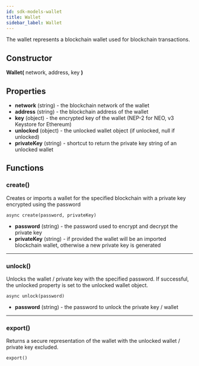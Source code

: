 ```yaml
---
id: sdk-models-wallet
title: Wallet
sidebar_label: Wallet
---
```

The wallet represents a blockchain wallet used for blockchain transactions.

## Constructor
**Wallet(** network, address, key **)**

## Properties
- **network** (string) - the blockchain network of the wallet
- **address** (string) - the blockchain address of the wallet
- **key** (object) - the encrypted key of the wallet (NEP-2 for NEO, v3 Keystore for Ethereum)
- **unlocked** (object) - the unlocked wallet object (if unlocked, null if unlocked)
- **privateKey** (string) - shortcut to return the private key string of an unlocked wallet

## Functions

### create()
Creates or imports a wallet for the specified blockchain with a private key encrypted using the password
```
async create(password, privateKey)
```
- **password** (string) - the password used to encrypt and decrypt the private key
- **privateKey** (string) - if provided the wallet will be an imported blockchain wallet, otherwise a new private key is generated

---

### unlock()
Unlocks the wallet / private key with the specified password.  If successful, the unlocked property is set to the unlocked wallet object.

```
async unlock(password)
```

- **password** (string) - the password to unlock the private key / wallet

---

### export()
Returns a secure representation of the wallet with the unlocked wallet / private key excluded.
```
export()
```

